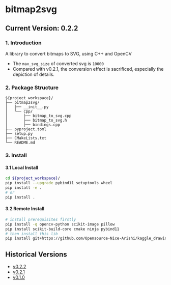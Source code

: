 # bitmap2svg
## Current Version: 0.2.2
### 1. Introduction
A library to convert bitmaps to SVG, using C++ and OpenCV

* The `max_svg_size` of converted svg is `10000`
* Compared with v0.2.1, the conversion effect is sacrificed, especially the depiction of details.

### 2. Package Structure
```
${project_workspace}/
├── bitmap2svg/
│   ├── __init__.py
│   └── cpp/
│       ├── bitmap_to_svg.cpp
│       ├── bitmap_to_svg.h
│       ├── bindings.cpp
├── pyproject.toml
├── setup.py
├── CMakeLists.txt
└── README.md               
```
### 3. Install
#### 3.1 Local Install
```bash
cd ${project_workspace}/
pip install --upgrade pybind11 setuptools wheel
pip install -e .
# or
pip install .
```
#### 3.2 Remote Install
```bash
# install prerequisites firstly
pip install -q opencv-python scikit-image pillow
pip install scikit-build-core cmake ninja pybind11
# then install this lib
pip install git+https://github.com/Opensource-Nice-Arishi/kaggle_drawing_with_LLMs.git@bitmap2svg

```
## Historical Versions
* [v0.2.2](https://github.com/Opensource-Nice-Arishi/kaggle_drawing_with_LLMs/tree/v0.2.2-bitmap2svg)
* [v0.2.1](https://github.com/Opensource-Nice-Arishi/kaggle_drawing_with_LLMs/tree/v0.2.1-bitmap2svg)
* [v0.1.0](https://github.com/Opensource-Nice-Arishi/kaggle_drawing_with_LLMs/tree/v0.1.0-bitmap2svg)
